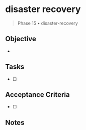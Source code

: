 # disaster recovery

> Phase 15 • disaster-recovery

## Objective
- 

## Tasks
- [ ] 

## Acceptance Criteria
- [ ] 

## Notes


